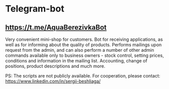 # Telegram-bot
## https://t.me/AquaBerezivkaBot
Very convenient mini-shop for customers. Bot for receiving applications, as well as for informing about the quality of products. Performs mailings upon request from the admin, and can also perform a number of other admin commands available only to business owners - stock control, setting prices, conditions and information in the mailing list. Accounting, change of positions, product descriptions and much more.

PS: The scripts are not publicly available. For cooperation, please contact:
https://www.linkedin.com/in/sergii-beshliaga/
